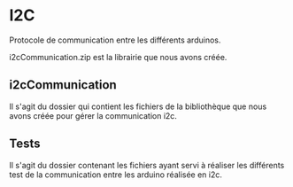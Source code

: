 # I2C

Protocole de communication entre les différents arduinos.

i2cCommunication.zip est la librairie que nous avons créée.


## i2cCommunication

Il s'agit du dossier qui contient les fichiers de la bibliothèque que nous avons créée pour gérer la communication i2c.


## Tests

Il s'agit du dossier contenant les fichiers ayant servi à réaliser les différents test de la communication entre les arduino réalisée en i2c.
